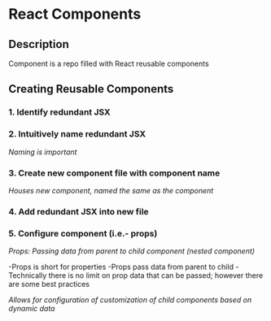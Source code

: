 # React Components

## Description

Component is a repo filled with React reusable components 

## Creating Reusable Components

### 1. Identify redundant JSX

### 2. Intuitively name redundant JSX  
*Naming is important*

### 3. Create new component file with component name
*Houses new component, named the same as the component*

### 4. Add redundant JSX into new file

### 5. Configure component (i.e.- props)
*Props: Passing data from parent to child component (nested component)*

-Props is short for properties
-Props pass data from parent to child
-Technically there is no limit on prop data that can be passed; however there are some best practices

*Allows for configuration of customization of child components based on dynamic data*